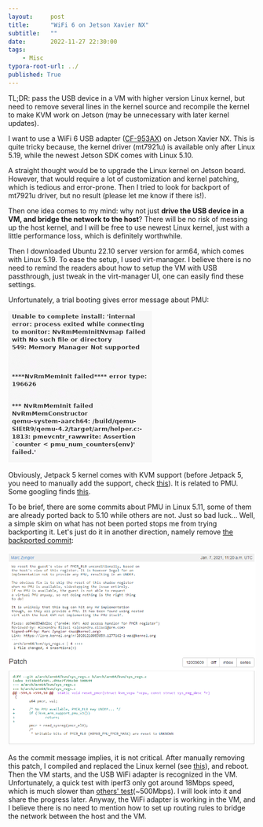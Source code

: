 ```yaml
---
layout:     post
title:      "WiFi 6 on Jetson Xavier NX"
subtitle:   ""
date:       2022-11-27 22:30:00
tags:
    - Misc
typora-root-url: ../
published: True
---
```


TL;DR: pass the USB device in a VM with higher version Linux kernel, but need to remove several lines in the kernel source and recompile the kernel to make KVM work on Jetson (may be unnecessary with later kernel updates).

I want to use a WiFi 6 USB adapter ([CF-953AX](http://www.comfast.cn/index.php?m=content&c=index&a=show&catid=13&id=149)) on Jetson Xavier NX.
This is quite tricky because, the kernel driver (mt7921u) is available only after Linux 5.19, while the newest Jetson SDK comes with Linux 5.10.

A straight thought would be to upgrade the Linux kernel on Jetson board.
However, that would require a lot of customization and kernel patching, which is tedious and error-prone.
Then I tried to look for backport of mt7921u driver, but no result (please let me know if there is!).

Then one idea comes to my mind: why not just **drive the USB device in a VM, and bridge the network to the host**?
There will be no risk of messing up the host kernel, and I will be free to use newest Linux kernel, just with a little performance loss, which is definitely worthwhile.

Then I downloaded Ubuntu 22.10 server version for arm64, which comes with Linux 5.19.
To ease the setup, I used virt-manager.
I believe there is no need to remind the readers about how to setup the VM with USB passthrough, just tweak in the virt-manager UI, one can easily find these settings.

Unfortunately, a trial booting gives error message about PMU:

![kvm-pmu-error](/img/posts/kvm-pmu-error.png)

Obviously, Jetpack 5 kernel comes with KVM support (before Jetpack 5, you need to manually add the support, check [this](https://forums.developer.nvidia.com/t/guide-to-enable-kvm-on-the-xavier/119777)).
It is related to PMU.
Some googling finds [this](https://discuss.linuxcontainers.org/t/vms-do-not-start-on-lxd-4-10-4-11-on-aarch64-with-kernel-5-10/10227/7).

To be brief, there are some commits about PMU in Linux 5.11, some of them are already ported back to 5.10 while others are not.
Just so bad luck…
Well, a simple skim on what has not been ported stops me from trying backporting it.
Let's just do it in another direction, namely remove [the backported commit](https://patchwork.kernel.org/project/linux-arm-kernel/patch/20210107112101.2297944-2-maz@kernel.org/):

![kvm-patch](/img/posts/kvm-patch1.png)

As the commit message implies, it is not critical. After manually removing this patch, I compiled and replaced the Linux kernel (see [this](https://github.com/ShengliangD/shengliangd.github.io.git)), and reboot.
Then the VM starts, and the USB WiFi adapter is recognized in the VM.
Unfortunately, a quick test with iperf3 only got around 18Mbps speed, which is much slower than [others' test](https://github.com/morrownr/USB-WiFi/discussions/88)(~500Mbps).
I will look into it and share the progress later.
Anyway, the WiFi adapter is working in the VM, and I believe there is no need to mention how to set up routing rules to bridge the network between the host and the VM.
